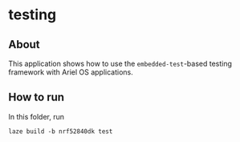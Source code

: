 # testing

## About

This application shows how to use the `embedded-test`-based testing framework
with Ariel OS applications.

## How to run

In this folder, run

    laze build -b nrf52840dk test
